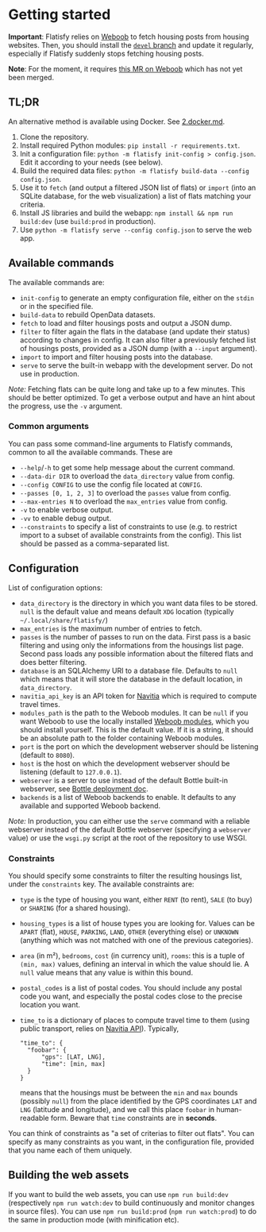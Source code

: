 Getting started
===============

**Important**: Flatisfy relies on [Weboob](http://weboob.org/) to fetch
housing posts from housing websites. Then, you should install the [`devel`
branch](https://git.weboob.org/weboob/devel/) and update it regularly,
especially if Flatisfy suddenly stops fetching housing posts.

**Note**: For the moment, it requires [this MR on
Weboob](https://git.weboob.org/weboob/devel/merge_requests/31) which has not
yet been merged.

## TL;DR

An alternative method is available using Docker. See [2.docker.md](2.docker.md).

1. Clone the repository.
2. Install required Python modules: `pip install -r requirements.txt`.
3. Init a configuration file: `python -m flatisfy init-config > config.json`.
   Edit it according to your needs (see below).
4. Build the required data files:
   `python -m flatisfy build-data --config config.json`.
5. Use it to `fetch` (and output a filtered JSON list of flats) or `import`
   (into an SQLite database, for the web visualization) a list of flats
   matching your criteria.
6. Install JS libraries and build the webapp:
   `npm install && npm run build:dev` (use `build:prod` in production).
7. Use `python -m flatisfy serve --config config.json` to serve the web app.


## Available commands

The available commands are:

* `init-config` to generate an empty configuration file, either on the `stdin`
  or in the specified file.
* `build-data` to rebuild OpenData datasets.
* `fetch` to load and filter housings posts and output a JSON dump.
* `filter` to filter again the flats in the database (and update their status)
  according to changes in config. It can also filter a previously fetched list
  of housings posts, provided as a JSON dump (with a `--input` argument).
* `import` to import and filter housing posts into the database.
* `serve` to serve the built-in webapp with the development server. Do not use
  in production.

_Note:_ Fetching flats can be quite long and take up to a few minutes. This
should be better optimized. To get a verbose output and have an hint about the
progress, use the `-v` argument.


### Common arguments

You can pass some command-line arguments to Flatisfy commands, common to all the available commands. These are

* `--help`/`-h` to get some help message about the current command.
* `--data-dir DIR` to overload the `data_directory` value from config.
* `--config CONFIG` to use the config file located at `CONFIG`.
* `--passes [0, 1, 2, 3]` to overload the `passes` value from config.
* `--max-entries N` to overload the `max_entries` value from config.
* `-v` to enable verbose output.
* `-vv` to enable debug output.
* `--constraints` to specify a list of constraints to use (e.g. to restrict
  import to a subset of available constraints from the config). This list
  should be passed as a comma-separated list.


## Configuration

List of configuration options:

* `data_directory` is the directory in which you want data files to be stored.
  `null` is the default value and means default `XDG` location (typically
  `~/.local/share/flatisfy/`)
* `max_entries` is the maximum number of entries to fetch.
* `passes` is the number of passes to run on the data. First pass is a basic
  filtering and using only the informations from the housings list page.
  Second pass loads any possible information about the filtered flats and does
  better filtering.
* `database` is an SQLAlchemy URI to a database file. Defaults to `null` which
  means that it will store the database in the default location, in
  `data_directory`.
* `navitia_api_key` is an API token for [Navitia](https://www.navitia.io/)
  which is required to compute travel times.
* `modules_path` is the path to the Weboob modules. It can be `null` if you
  want Weboob to use the locally installed [Weboob
  modules](https://git.weboob.org/weboob/modules), which you should install
  yourself. This is the default value. If it is a string, it should be an
  absolute path to the folder containing Weboob modules.
* `port` is the port on which the development webserver should be
  listening (default to `8080`).
* `host` is the host on which the development webserver should be listening
  (default to `127.0.0.1`).
* `webserver` is a server to use instead of the default Bottle built-in
  webserver, see [Bottle deployment
  doc](http://bottlepy.org/docs/dev/deployment.html).
* `backends` is a list of Weboob backends to enable. It defaults to any
  available and supported Weboob backend.

_Note:_ In production, you can either use the `serve` command with a reliable
webserver instead of the default Bottle webserver (specifying a `webserver`
value) or use the `wsgi.py` script at the root of the repository to use WSGI.


### Constraints

You should specify some constraints to filter the resulting housings list,
under the `constraints` key. The available constraints are:

* `type` is the type of housing you want, either `RENT` (to rent), `SALE` (to
  buy) or `SHARING` (for a shared housing).
* `housing_types` is a list of house types you are looking for. Values can be
  `APART` (flat), `HOUSE`, `PARKING`, `LAND`, `OTHER` (everything else) or
  `UNKNOWN` (anything which was not matched with one of the previous
  categories).
* `area` (in m²), `bedrooms`, `cost` (in currency unit), `rooms`: this is a
  tuple of `(min, max)` values, defining an interval in which the value should
  lie. A `null` value means that any value is within this bound.
* `postal_codes` is a list of postal codes. You should include any postal code
  you want, and especially the postal codes close to the precise location you
  want.
* `time_to` is a dictionary of places to compute travel time to them (using
  public transport, relies on [Navitia API](http://navitia.io/)).
  Typically,

  ```
  "time_to": {
    "foobar": {
        "gps": [LAT, LNG],
        "time": [min, max]
    }
  }
  ```

  means that the housings must be between the `min` and `max` bounds (possibly
  `null`) from the place identified by the GPS coordinates `LAT` and `LNG`
  (latitude and longitude), and we call this place `foobar` in human-readable
  form. Beware that `time` constraints are in **seconds**.


You can think of constraints as "a set of criterias to filter out flats". You
can specify as many constraints as you want, in the configuration file,
provided that you name each of them uniquely.


## Building the web assets

If you want to build the web assets, you can use `npm run build:dev`
(respectively `npm run watch:dev` to build continuously and monitor changes in
source files). You can use `npm run build:prod` (`npm run watch:prod`) to do
the same in production mode (with minification etc).
